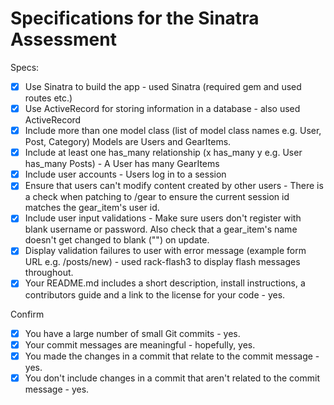 # Specifications for the Sinatra Assessment

Specs:
- [x] Use Sinatra to build the app - used Sinatra (required gem and used routes etc.)
- [x] Use ActiveRecord for storing information in a database - also used ActiveRecord
- [x] Include more than one model class (list of model class names e.g. User, Post, Category) Models are Users and GearItems.
- [x] Include at least one has_many relationship (x has_many y e.g. User has_many Posts) - A User has many GearItems
- [x] Include user accounts - Users log in to a session
- [x] Ensure that users can't modify content created by other users - There is a check when patching to /gear to ensure the current session id matches the gear_item's user id.
- [x] Include user input validations - Make sure users don't register with blank username or password.  Also check that a gear_item's name doesn't get changed to blank ("") on update.
- [x] Display validation failures to user with error message (example form URL e.g. /posts/new) - used rack-flash3 to display flash messages throughout.
- [x] Your README.md includes a short description, install instructions, a contributors guide and a link to the license for your code - yes.

Confirm
- [x] You have a large number of small Git commits - yes.
- [x] Your commit messages are meaningful - hopefully, yes.
- [x] You made the changes in a commit that relate to the commit message - yes.
- [x] You don't include changes in a commit that aren't related to the commit message - yes.
